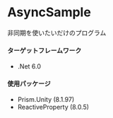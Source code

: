 # AsyncSample

非同期を使いたいだけのプログラム

#### ターゲットフレームワーク
* .Net 6.0

#### 使用パッケージ
* Prism.Unity (8.1.97)
* ReactiveProperty (8.0.5)
